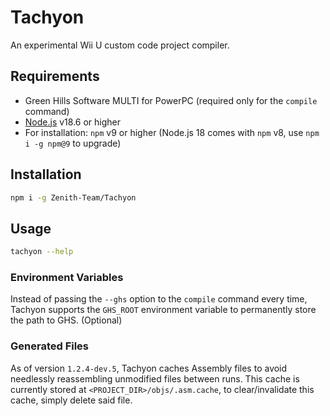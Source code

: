# Tachyon
An experimental Wii U custom code project compiler.

## Requirements
* Green Hills Software MULTI for PowerPC (required only for the `compile` command)
* [Node.js](https://nodejs.org/) v18.6 or higher
* For installation: `npm` v9 or higher (Node.js 18 comes with `npm` v8, use `npm i -g npm@9` to upgrade)

## Installation
```sh
npm i -g Zenith-Team/Tachyon
```

## Usage
```sh
tachyon --help
```

### Environment Variables
Instead of passing the `--ghs` option to the `compile` command every time, Tachyon supports the `GHS_ROOT` environment variable to permanently store the path to GHS. (Optional)

### Generated Files
As of version `1.2.4-dev.5`, Tachyon caches Assembly files to avoid needlessly reassembling unmodified files between runs. This cache is currently stored at `<PROJECT_DIR>/objs/.asm.cache`, to clear/invalidate this cache, simply delete said file.